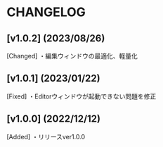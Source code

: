 # CHANGELOG
## [v1.0.2] (2023/08/26)
[Changed]
・編集ウィンドウの最適化、軽量化

## [v1.0.1] (2023/01/22)
[Fixed]
・Editorウィンドウが起動できない問題を修正

## [v1.0.0] (2022/12/12)
[Added]
・リリースver1.0.0